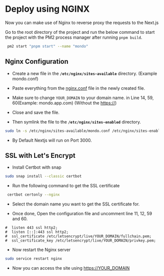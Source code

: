 # Deploy using NGINX

Now you can make use of Nginx to reverse proxy the requests to the Next.js

Go to the root directory of the project and run the below command to start the
project with the PM2 process manager after running `pnpm build`.

```bash
 pm2 start "pnpm start" --name "mondo"
```

## Nginx Configuration

- Create a new file in the **`/etc/nginx/sites-available`** directory. (Example
  mondo.conf)

- Paste everything from the [nginx.conf](./config/nginx.conf) file in the newly
  created file.

- Make sure to change `YOUR_DOMAIN` to your domain name. in Line 14, 59,
  60(Example: mondo.app.com) (Without the <https://>)

- Close and save the file.

- Then symlink the file to the **`/etc/nginx/sites-enabled`** directory.

```bash
sudo ln -s /etc/nginx/sites-available/mondo.conf /etc/nginx/sites-enabled/mondo.conf
```

- By Default Nextjs will run on Port 3000.

## SSL with Let's Encrypt

- Install Certbot with snap

```bash
sudo snap install --classic certbot
```

- Run the following command to get the SSL certificate

```bash
 certbot certonly --nginx
```

- Select the domain name you want to get the SSL certificate for.

- Once done, Open the configuration file and uncomment line 11, 12, 59 and 60.

```text
#  listen 443 ssl http2;
#  listen [::]:443 ssl http2;
#  ssl_certificate /etc/letsencrypt/live/YOUR_DOMAIN/fullchain.pem;
#  ssl_certificate_key /etc/letsencrypt/live/YOUR_DOMAIN/privkey.pem;
```

- Now restart the Nginx server

```bash
sudo service restart nginx
```

- Now you can access the site using <https://YOUR_DOMAIN>
